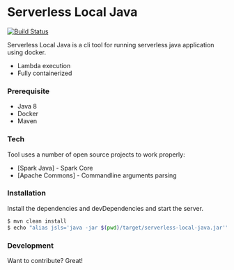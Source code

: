 # Serverless Local Java

[![Build Status](https://travis-ci.com/privatejava/serverless-local-java.svg?branch=master)](https://travis-ci.com/privatejava/serverless-local-java)


Serverless Local Java is a cli tool for running serverless java application using docker.

  - Lambda execution
  - Fully containerized

### Prerequisite 
  - Java 8 
  - Docker 
  - Maven 

### Tech

Tool uses a number of open source projects to work properly:

* [Spark Java] - Spark Core
* [Apache Commons] - Commandline arguments parsing

### Installation

Install the dependencies and devDependencies and start the server.

```sh
$ mvn clean install
$ echo "alias jsls='java -jar $(pwd)/target/serverless-local-java.jar'" >> ~/.bashrc 
```

### Development

Want to contribute? Great!

